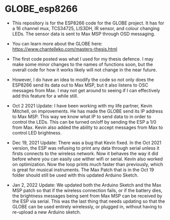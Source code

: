 # GLOBE_esp8266
* This repository is for the ESP8266 code for the GLOBE project. It has for a 16 channel mux, TCS34725, LIS3DH, IR sensor, and colour changing LEDs. The sensor data is sent to Max MSP through OSD messaging.

* You can learn more about the GLOBE here: https://www.chantelleko.com/masters-thesis.html 

* The first code posted was what I used for my thesis defence. I may make some minor changes to the names of functions soon, but the overall code for how it works likely will not change in the near future. 

* However, I do have an idea to modify the code so not only does the ESP8266 send its data out to Max MSP, but it also listens to OSC messages from Max. I may not get around to seeing if I can effectively add this feature for a while still.  

* Oct 2 2021 Update: 
I have been working with my life partner, Kevin Mitchell, on improvements. He has made the GLOBE send its IP address to Max MSP. This way we know what IP to send data to in order to control the LEDs. This can be turned on/off by sending the ESP a 1/0 from Max. Kevin also added the ability to accept messages from Max to control LED brightness. 

*  Dec 19, 2021 Update: 
There was a bug that Kevin fixed. In the Oct 2021 version, the ESP was refusing to print any data through serial unless it firsts connects to the wireless network. Now it behaves the way it did before where you can easily use wither wifi or serial. Kevin also worked on optimization. Now the loop prints much faster than previously, which is great for musical instruments. The Max Patch that is in the Oct 19 folder should still be used with this updated Arduino Sketch. 

* Jan 2, 2022 Update: We updated both the Arduino Sketch and the Max MSP patch so that if the wireless connection fails, or if the battery dies, the brightness messages being sent from Max MSP can be received by the ESP via serial. This was the last thing that needs updating so that the GLOBE can be used entirely wirelessly, or plugged in, without having to re-upload a new Arduino sketch. 
